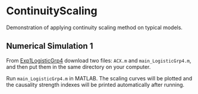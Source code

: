 # ContinuityScaling
Demonstration of applying continuity scaling method on typical models.

## Numerical Simulation 1

From [Exp1LogisticGrp4](https://github.com/bianzhiyu/ContinuityScaling/tree/main/Exp1LogisticGrp4) download two files: 
`ACX.m` and `main_LogisticGrp4.m`, and then 
put them in the same directory on your computer. 

Run `main_LogisticGrp4.m` in MATLAB. 
The scaling curves will be plotted and the causality strength indexes will be printed automatically after running.
